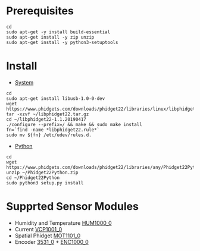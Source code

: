 # Prerequisites
```
cd
sudo apt-get -y install build-essential
sudo apt-get install -y zip unzip
sudo apt-get install -y python3-setuptools
```
# Install 
* [System](https://www.phidgets.com/docs/OS_-_Linux#Quick_Downloads)
``` 
cd 
sudo apt-get install libusb-1.0-0-dev
wget https://www.phidgets.com/downloads/phidget22/libraries/linux/libphidget22.tar.gz 
tar -xzvf ~/libphidget22.tar.gz
cd ~/libphidget22-1.1.20190417  
./configure --prefix=/ && make && sudo make install
fn=`find -name *libphidget22.rule*`
sudo mv ${fn} /etc/udev/rules.d. 
``` 

* [Python](https://www.phidgets.com/docs/Language_-_Python) 
``` 
cd 
wget https://www.phidgets.com/downloads/phidget22/libraries/any/Phidget22Python.zip
unzip ~/Phidget22Python.zip
cd ~/Phidget22Python
sudo python3 setup.py install
```

# Supprted Sensor Modules
* Humidity and Temperature [HUM1000_0](https://www.phidgets.com/?tier=3&catid=14&pcid=12&prodid=644)
* Current [VCP1001_0](https://www.phidgets.com/?tier=3&catid=16&pcid=14&prodid=954)
* Spatial Phidget [MOT1101_0](https://www.phidgets.com/?tier=3&catid=10&pcid=8&prodid=975)
* Encoder [3531_0](https://www.phidgets.com/?tier=3&catid=103&pcid=83&prodid=404) + [ENC1000_0](https://www.phidgets.com/?tier=3&catid=4&pcid=2&prodid=959) 



